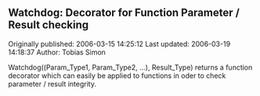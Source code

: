 ## Watchdog: Decorator for Function Parameter / Result checking

Originally published: 2006-03-15 14:25:12
Last updated: 2006-03-19 14:18:37
Author: Tobias Simon

Watchdog((Param_Type1, Param_Type2, ...), Result_Type) returns a function decorator which can easily be applied to functions in oder to check parameter / result integrity.